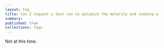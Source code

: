 ```yaml
---
layout: faq
title: Can I request a test run to optimize the molarity and loading of my sample pool?
summary:
published: true
collections: faqs
---
```


Not at this time.
